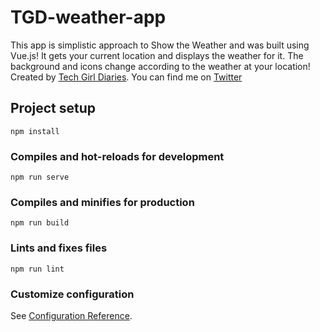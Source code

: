 # TGD-weather-app

This app is simplistic approach to Show the Weather and was built using Vue.js! It gets your current location and displays the weather for it. The background and icons change according to the weather at your location! Created by [Tech Girl Diaries](https://codepen.io/techgirldiaries). You can find me on [Twitter](https://twitter.com/techgirldiaries)

## Project setup

```
npm install
```

### Compiles and hot-reloads for development

```
npm run serve
```

### Compiles and minifies for production

```
npm run build
```

### Lints and fixes files

```
npm run lint
```

### Customize configuration

See [Configuration Reference](https://cli.vuejs.org/config/).
